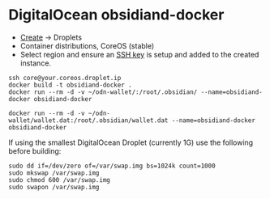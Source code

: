 DigitalOcean obsidiand-docker
=============================

* [Create](https://cloud.digitalocean.com/droplets/new) -> Droplets
* Container distributions, CoreOS (stable)
* Select region and ensure an [SSH key](https://cloud.digitalocean.com/account/security) is setup and added to the created instance.

```
ssh core@your.coreos.droplet.ip
docker build -t obsidiand-docker .
docker run --rm -d -v ~/odn-wallet/:/root/.obsidian/ --name=obsidiand-docker obsidiand-docker
```

```
docker run --rm -d -v ~/odn-wallet/wallet.dat:/root/.obsidian/wallet.dat --name=obsidiand-docker obsidiand-docker
```

If using the smallest DigitalOcean Droplet (currently 1G) use the following before building:
```
sudo dd if=/dev/zero of=/var/swap.img bs=1024k count=1000
sudo mkswap /var/swap.img
sudo chmod 600 /var/swap.img
sudo swapon /var/swap.img
```
